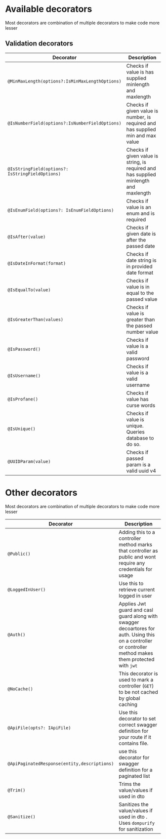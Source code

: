 # Available decorators

Most decorators are combination of multiple decorators to make code more lesser

## Validation decorators

| Decorator                                    | Description                                                                           |
|----------------------------------------------|---------------------------------------------------------------------------------------|
| `@MinMaxLength(options?:IsMinMaxLengthOptions)`  | Checks if value is has supplied minlength and maxlength                               |
| `@IsNumberField(options?:IsNumberFieldOptions)`  | Checks if given value is number, is required and has supplied min and max value       |
| `@IsStringField(options?: IsStringFieldOptions)` | Checks if given value is string, is required and has supplied minlength and maxlength |
| `@IsEnumField(options?: IsEnumFieldOptions)`     | Checks if value is an enum and is required                                            |
| `@IsAfter(value)`                            | Checks if given date is after the passed date                                         |
| `@IsDateInFormat(format)`                    | Checks if date string is in provided date format                                      |
| `@IsEqualTo(value)`                          | Checks if value is in equal to the passed value                                       |
| `@IsGreaterThan(values)`                     | Checks if value is greater than the passed number value                               |
| `@IsPassword()`                              | Checks if value is a valid password                                                   |
| `@IsUsername()`                              | Checks if value is a valid username                                                   |
| `@IsProfane()`                               | Checks if value has curse words                                                       |
| `@IsUnique()`                                | Checks if value is unique. Queries database to do so.                                 |
| `@UUIDParam(value)`                          | Checks if passed param is a valid uuid v4                                             |

# Other decorators

Most decorators are combination of multiple decorators to make code more lesser

| Decorator                                    | Description                                                                                                                                               |
|----------------------------------------------|-----------------------------------------------------------------------------------------------------------------------------------------------------------|
| `@Public()`                                  | Adding this to a controller method marks that controller as public and wont require any credentials for usage                                             |
| `@LoggedInUser()`                            | Use this to retrieve current logged in user                                                                                                               |
| `@Auth()`                                    | Applies Jwt guard and casl guard along with swagger decoartores for auth. Using this on a controller or controller method makes them protected with `jwt` |
| `@NoCache()`                                 | This decorator is used to mark a controller (`GET`) to be not cached by global caching                                                                    |
| `@ApiFile(opts?: IApiFile)`                  | Use this decorator to set correct swagger definition for your route if it contains file.                                                                  |
| `@ApiPaginatedResponse(entity,descriptions)` | use this decorator for swagger definition for a paginated list                                                                                            |
| `@Trim()`                                    | Trims the value/values if used in dto                                                                                                                     |
| `@Sanitize()`                                | Sanitizes the value/values if used in dto . Uses `dompurify` for sanitization                                                                             |
